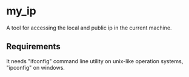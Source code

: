 # my_ip
A tool for accessing the local and public ip in the current machine.

## Requirements
It needs "ifconfig" command line utility on unix-like operation systems,
"ipconfig" on windows.
